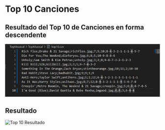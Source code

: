 # Top 10 Canciones 

## Resultado del Top 10 de Canciones en forma descendente
![Top 10 Resultado](./Image2.png)

## Resultado
![Top 10 Resultado](./image.png)
